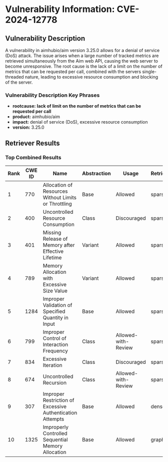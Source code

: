 # Vulnerability Information: CVE-2024-12778

## Vulnerability Description
A vulnerability in aimhubio/aim version 3.25.0 allows for a denial of service (DoS) attack. The issue arises when a large number of tracked metrics are retrieved simultaneously from the Aim web API, causing the web server to become unresponsive. The root cause is the lack of a limit on the number of metrics that can be requested per call, combined with the servers single-threaded nature, leading to excessive resource consumption and blocking of the server.

### Vulnerability Description Key Phrases
- **rootcause:** **lack of limit on the number of metrics that can be requested per call**
- **product:** aimhubio/aim
- **impact:** denial of service (DoS), excessive resource consumption
- **version:** 3.25.0

## Retriever Results

### Top Combined Results

| Rank | CWE ID | Name | Abstraction | Usage  | Retrievers | Individual Scores |
|------|--------|------|-------------|-------|------------|-------------------|
| 1 | 770 | Allocation of Resources Without Limits or Throttling | Base | Allowed | sparse | 0.604 |
| 2 | 400 | Uncontrolled Resource Consumption | Class | Discouraged | sparse | 0.577 |
| 3 | 401 | Missing Release of Memory after Effective Lifetime | Variant | Allowed | sparse | 0.560 |
| 4 | 789 | Memory Allocation with Excessive Size Value | Variant | Allowed | sparse | 0.556 |
| 5 | 1284 | Improper Validation of Specified Quantity in Input | Base | Allowed | sparse | 0.550 |
| 6 | 799 | Improper Control of Interaction Frequency | Class | Allowed-with-Review | sparse | 0.550 |
| 7 | 834 | Excessive Iteration | Class | Discouraged | sparse | 0.522 |
| 8 | 674 | Uncontrolled Recursion | Class | Allowed-with-Review | sparse | 0.516 |
| 9 | 307 | Improper Restriction of Excessive Authentication Attempts | Base | Allowed | dense | 0.459 |
| 10 | 1325 | Improperly Controlled Sequential Memory Allocation | Base | Allowed | graph | 0.003 |

